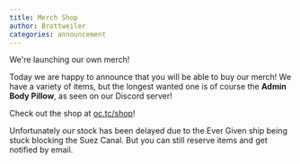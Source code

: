 ```yaml
---
title: Merch Shop
author: Brottweiler
categories: announcement
---
```


We're launching our own merch!

Today we are happy to announce that you will be able to buy our merch! We have a variety of items, but the longest wanted one is of course the **Admin Body Pillow**, as seen on our Discord server!

Check out the shop at [oc.tc/shop](https://oc.tc/shop/)!

Unfortunately our stock has been delayed due to the Ever Given ship being stuck blocking the Suez Canal. But you can still reserve items and get notified by email.
